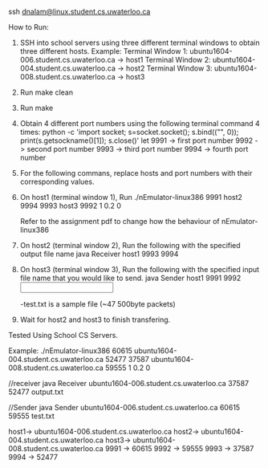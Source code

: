 ssh dnalam@linux.student.cs.uwaterloo.ca

How to Run:
1. SSH into school servers using three different terminal windows to obtain three different hosts.
        Example:
        Terminal Window 1: ubuntu1604-006.student.cs.uwaterloo.ca -> host1
        Terminal Window 2: ubuntu1604-004.student.cs.uwaterloo.ca -> host2
        Terminal Window 3: ubuntu1604-008.student.cs.uwaterloo.ca -> host3

2. Run make clean
3. Run make
4. Obtain 4 different port numbers using the following terminal command 4 times:
    python -c 'import socket; s=socket.socket(); s.bind(("", 0)); print(s.getsockname()[1]); s.close()'
    let
        9991 -> first port number
        9992 -> second port number
        9993 -> third port number
        9994 -> fourth port number

5. For the following commans, replace hosts and port numbers with their corresponding values.
6. On host1 (terminal window 1), Run
    ./nEmulator-linux386 9991 host2 9994 9993 host3 9992 1 0.2 0

    Refer to the assignment pdf to change how the behaviour of nEmulator-linux386

7. On host2 (terminal window 2), Run the following with the specified output file name
    java Receiver host1 9993 9994 <output File>

8. On host3 (terminal window 3), Run the following with the specified input file name that you would like to send.
    java Sender host1 9991 9992 <input file>

    -test.txt is a sample file (~47 500byte packets)
9. Wait for host2 and host3 to finish transfering.





Tested Using School CS Servers.

Example:
./nEmulator-linux386 60615 ubuntu1604-004.student.cs.uwaterloo.ca 52477 37587 ubuntu1604-008.student.cs.uwaterloo.ca 59555 1 0.2 0

//receiver
java Receiver ubuntu1604-006.student.cs.uwaterloo.ca 37587 52477 output.txt

//Sender
java Sender ubuntu1604-006.student.cs.uwaterloo.ca 60615 59555 test.txt

host1-> ubuntu1604-006.student.cs.uwaterloo.ca
host2-> ubuntu1604-004.student.cs.uwaterloo.ca
host3-> ubuntu1604-008.student.cs.uwaterloo.ca
9991 -> 60615
9992 -> 59555
9993 -> 37587
9994 -> 52477
